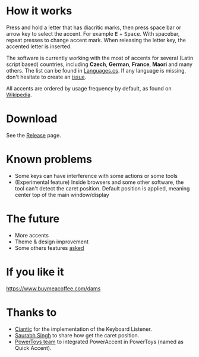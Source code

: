 # How it works

Press and hold a letter that has diacritic marks, then press space bar or arrow key to select the accent. For example <kbd>E</kbd> + <kbd>Space</kbd>. With spacebar, repeat presses to change accent mark. When releasing the letter key, the accented letter is inserted.

The software is currently working with the most of accents for several (Latin script based) countries, including **Czech**, **German**, **France**, **Maori** and many others. The list can be found in [Languages.cs](https://github.com/damienleroy/PowerAccent/blob/main/PowerAccent.Core/Languages.cs). If any language is missing, don't hesitate to create an [issue](https://github.com/damienleroy/PowerAccent/issues).

All accents are ordered by usage frequency by default, as found on [Wikipedia](https://en.wikipedia.org/wiki/Letter_frequency).

# Download

See the [Release](https://github.com/leroyd/PowerAccent/releases) page.

# Known problems

- Some keys can have interference with some actions or some tools
- (Experimental feature) Inside browsers and some other software, the tool can't detect the caret position. Default position is applied, meaning center top of the main window/display
<!-- which one is it? -->

# The future

- More accents
- Theme & design improvement
- Some others features [asked](https://github.com/damienleroy/PowerAccent/issues)

# If you like it

https://www.buymeacoffee.com/dams

# Thanks to

- [Ciantic](https://gist.github.com/Ciantic/471698) for the implementation of the Keyboard Listener.
- [Saurabh Singh](https://www.codeproject.com/Articles/34520/Getting-Caret-Position-Inside-Any-Application) to share how get the caret position.
- [PowerToys team](https://github.com/microsoft/PowerToys) to integrated PowerAccent in PowerToys (named as Quick Accent).
